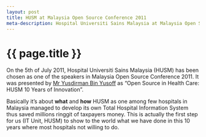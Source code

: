 ```yaml
---
layout: post
title: HUSM at Malaysia Open Source Conference 2011
meta-description: Hospital Universiti Sains Malaysia at Malaysia Open Source Conference 2011
---
```


# {{ page.title }}

On the 5th of July 2011, Hospital Universiti Sains Malaysia (HUSM) has been chosen as one of the speakers in Malaysia Open Source Conference 2011. It was presented by [Mr Yusdirman Bin Yusoff](http://my.linkedin.com/in/yusdirman) as  “Open Source in Health Care: HUSM 10 Years of Innovation”.

Basically it’s about **what** and **how** HUSM as one among few hospitals in Malaysia managed to develop its own Total Hospital Information System thus saved millions ringgit of taxpayers money. This is actually the first step for us (IT Unit, HUSM) to show to the world what we have done in this 10 years where most hospitals not willing to do.

<script src="http://speakerdeck.com/embed/4efe89ef1b765f004c0015ea.js"></script>

